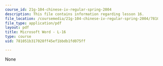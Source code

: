 ```yaml
---
course_id: 21g-104-chinese-iv-regular-spring-2004
description: This file contains information regarding lesson 16.
file_location: /coursemedia/21g-104-chinese-iv-regular-spring-2004/781051b317028ff45ef1bbdb1fd075ff_MIT21G_104S04_L16.pdf
file_type: application/pdf
layout: pdf
title: Microsoft Word - L-16
type: course
uid: 781051b317028ff45ef1bbdb1fd075ff

---
```

None